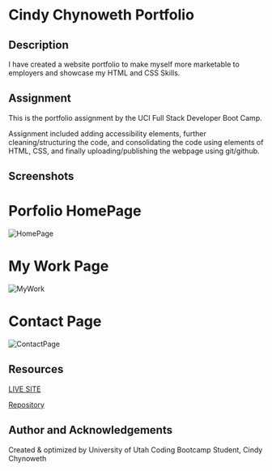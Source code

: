 # Cindy Chynoweth Portfolio



## Description
I have created a website portfolio to make myself more marketable to employers and showcase my HTML and CSS Skills.

## Assignment
This is the portfolio assignment by the UCI Full Stack Developer Boot Camp.

Assignment included adding accessibility elements, further cleaning/structuring the code, and consolidating the code using elements of HTML, CSS, and finally uploading/publishing the webpage using git/github.



## Screenshots

# Porfolio HomePage
![HomePage](https://user-images.githubusercontent.com/105569378/205420633-d3fd65ec-4d9b-4e7c-9249-0c92e1c74da4.png)

# My Work Page
![MyWork](https://user-images.githubusercontent.com/105569378/205420636-8cc8791b-3fc2-4088-985a-832c9bd9e28b.png)

# Contact Page
![ContactPage](https://user-images.githubusercontent.com/105569378/205420643-6cd6cd1f-bbf5-46ce-a2b5-5eed91e41892.png)

## Resources

[LIVE SITE](https://cinderbeast.github.io/2-Advanced-CSS-Portfolio/)

[Repository](https://github.com/Cinderbeast/Portfolio)


## Author and Acknowledgements

Created & optimized by University of Utah Coding Bootcamp Student, Cindy Chynoweth
